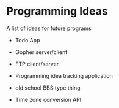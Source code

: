 # Programming Ideas
A list of ideas for future programs

* Todo App

* Gopher server/client

* FTP client/server

* Programming idea tracking application

* old school BBS type thing 

* Time zone conversion API
